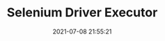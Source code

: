 ---
title: "Selenium Driver Executor"
date: 2021-07-08 21:55:21
description: Understand what really deriver executors (ChromeDriver.exe, GeckoDriver.exe, EdgeDriver.exe) are.
draft: true
---